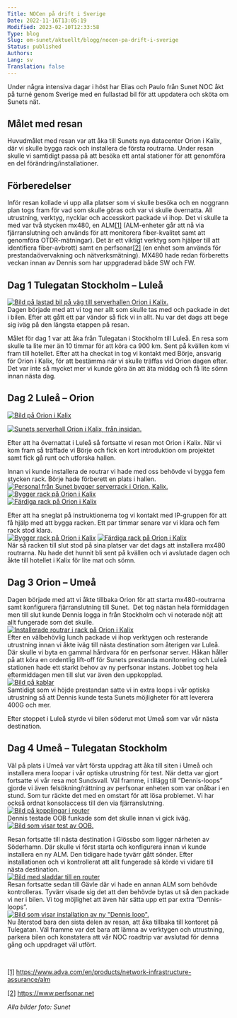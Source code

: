 ```yaml
---
Title: NOCen på drift i Sverige
Date: 2022-11-16T13:05:19
Modified: 2023-02-10T12:33:58
Type: blog
Slug: om-sunet/aktuellt/blogg/nocen-pa-drift-i-sverige
Status: published
Authors: 
Lang: sv
Translation: false
---
```


Under några intensiva dagar i höst har Elias och Paulo från Sunet NOC åkt på turné genom Sverige med en fullastad bil för att uppdatera och sköta om Sunets nät.

## Målet med resan

Huvudmålet med resan var att åka till Sunets nya datacenter Orion i Kalix, där vi skulle bygga rack och installera de första routrarna. Under resan skulle vi samtidigt passa på att besöka ett antal stationer för att genomföra en del förändring/installationer.

## Förberedelser

Inför resan kollade vi upp alla platser som vi skulle besöka och en noggrann plan togs fram för vad som skulle göras och var vi skulle övernatta. All utrustning, verktyg, nycklar och accesskort packade vi ihop. Det vi skulle ta med var två stycken mx480, en ALM[[1]](#_ftn1) (ALM-enheter går att nå via fjärranslutning och används för att monitorera fiber-kvalitet samt att genomföra OTDR-mätningar). Det är ett viktigt verktyg som hjälper till att identifiera fiber-avbrott) samt en perfsonar[[2]](#_ftn2) (en enhet som används för prestandaövervakning och nätverksmätning). MX480 hade redan förberetts veckan innan av Dennis som har uppgraderad både SW och FW.

## Dag 1 Tulegatan Stockholm – Luleå

[![Bild på lastad bil på väg till serverhallen Orion i Kalix.](/wp-content/uploads/2022/11/Bild1.jpg "Bild på lastad bil på väg till serverhallen Orion i Kalix.")](/wp-content/uploads/2022/11/Bild1.jpg)  
Dagen började med att vi tog ner allt som skulle tas med och packade in det i bilen. Efter att gått ett par vändor så fick vi in allt. Nu var det dags att bege sig iväg på den längsta etappen på resan.

Målet för dag 1 var att åka från Tulegatan i Stockholm till Luleå. En resa som skulle ta lite mer än 10 timmar för att köra ca 900 km. Sent på kvällen kom vi fram till hotellet. Efter att ha checkat in tog vi kontakt med Börje, ansvarig för Orion i Kalix, för att bestämma när vi skulle träffas vid Orion dagen efter. Det var inte så mycket mer vi kunde göra än att äta middag och få lite sömn innan nästa dag.

## Dag 2 Luleå – Orion

[![Bild på Orion i Kalix](/wp-content/uploads/2022/11/Bild2.jpg "Sunets serverhall Orion i Kalix, från utsidan. ")](/wp-content/uploads/2022/11/Bild2.jpg)

[![](/wp-content/uploads/2022/11/Bild3.jpg "Sunets serverhall Orion i Kalix, från insidan.")](/wp-content/uploads/2022/11/Bild3.jpg)

Efter att ha övernattat i Luleå så fortsatte vi resan mot Orion i Kalix. När vi kom fram så träffade vi Börje och fick en kort introduktion om projektet samt fick gå runt och utforska hallen.

Innan vi kunde installera de routrar vi hade med oss behövde vi bygga fem stycken rack. Börje hade förberett en plats i hallen.[![](/wp-content/uploads/2022/11/Bild4.jpg "Personal från Sunet bygger serverrack i Orion, Kalix.")](/wp-content/uploads/2022/11/Bild4.jpg)  
[![Bygger rack på Orion i Kalix](/wp-content/uploads/2022/11/Bild5.jpg "Personal från Sunet bygger serverrack på Orion Kalix, fortsättning.")](/wp-content/uploads/2022/11/Bild5.jpg)  
[![Färdiga rack på Orion i Kalix](/wp-content/uploads/2022/11/Bild6.jpg "Fem serverrack står klara på Orion, Kalix")](/wp-content/uploads/2022/11/Bild6.jpg)

Efter att ha sneglat på instruktionerna tog vi kontakt med IP-gruppen för att få hjälp med att bygga racken. Ett par timmar senare var vi klara och fem rack stod klara.  
[![Bygger rack på Orion i Kalix](/wp-content/uploads/2022/11/Bild7.jpg "Sunets personal installerar servrar på Orion, Kalix")](/wp-content/uploads/2022/11/Bild7.jpg) [![Färdiga rack på Orion i Kalix](/wp-content/uploads/2022/11/Bild8.jpg "Två servrar installerade i serverrack på Orion, Kalix")](/wp-content/uploads/2022/11/Bild8.jpg)  
När så racken till slut stod på sina platser var det dags att installera mx480 routrarna. Nu hade det hunnit bli sent på kvällen och vi avslutade dagen och åkte till hotellet i Kalix för lite mat och sömn.

## Dag 3 Orion – Umeå

Dagen började med att vi åkte tillbaka Orion för att starta mx480-routrarna samt konfigurera fjärranslutning till Sunet.  Det tog nästan hela förmiddagen men till slut kunde Dennis logga in från Stockholm och vi noterade nöjt att allt fungerade som det skulle.  
[![Installerade routrar i rack på Orion i Kalix](/wp-content/uploads/2022/11/Bild9.jpg "Sunets personal konfigurerar servrar på Orion i Kalix")](/wp-content/uploads/2022/11/Bild9.jpg)  
Efter en välbehövlig lunch packade vi ihop verktygen och resterande utrustning innan vi åkte iväg till nästa destination som återigen var Luleå. Där skulle vi byta en gammal hårdvara för en perfsonar server. Håkan håller på att köra en ordentlig lift-off för Sunets prestanda monitorering och Luleå stationen hade ett starkt behov av ny perfsonar instans. Jobbet tog hela eftermiddagen men till slut var även den uppkopplad.  
[![Bild på kablar ](/wp-content/uploads/2022/11/Bild10.jpg "Närbild på extra loops på Sunets servrar i Orion, Kalix.")](/wp-content/uploads/2022/11/Bild10.jpg)  
Samtidigt som vi höjde prestandan satte vi in extra loops i vår optiska utrustning så att Dennis kunde testa Sunets möjligheter för att leverera 400G och mer.

Efter stoppet i Luleå styrde vi bilen söderut mot Umeå som var vår nästa destination.

## Dag 4 Umeå – Tulegatan Stockholm

Väl på plats i Umeå var vårt första uppdrag att åka till siten i Umeå och installera mera loopar i vår optiska utrustning för test. När detta var gjort fortsatte vi vår resa mot Sundsvall. Väl framme, i tillägg till ”Dennis-loops” gjorde vi även felsökning/rättning av perfsonar enheten som var onåbar i en stund. Som tur räckte det med en omstart för att lösa problemet. Vi har också ordnat konsolaccess till den via fjärranslutning.  
[![Bild på kopplingar i router](/wp-content/uploads/2022/11/Bild11.jpg "Bild som visar Sunets utrustning. ")](/wp-content/uploads/2022/11/Bild11.jpg)  
Dennis testade OOB funkade som det skulle innan vi gick iväg.  
[![](/wp-content/uploads/2022/11/Bild12.jpg "Bild som visar test av OOB.")](/wp-content/uploads/2022/11/Bild12.jpg)

Resan fortsatte till nästa destination i Glössbo som ligger närheten av Söderhamn. Där skulle vi först starta och konfigurera innan vi kunde installera en ny ALM. Den tidigare hade tyvärr gått sönder. Efter installationen och vi kontrollerat att allt fungerade så körde vi vidare till nästa destination.  
[![Bild med sladdar till en router](/wp-content/uploads/2022/11/Bild13.jpg "Bild som visar test av installation av ny ALM.")](/wp-content/uploads/2022/11/Bild13.jpg)  
Resan fortsatte sedan till Gävle där vi hade en annan ALM som behövde kontrolleras. Tyvärr visade sig det att den behövde bytas ut så den packade vi ner i bilen. Vi tog möjlighet att även här sätta upp ett par extra ”Dennis-loops”.  
[![](/wp-content/uploads/2022/11/Bild14.jpg "Bild som visar installation av ny \"Dennis loop\".")](/wp-content/uploads/2022/11/Bild14.jpg)  
Nu återstod bara den sista delen av resan, att åka tillbaka till kontoret på Tulegatan. Väl framme var det bara att lämna av verktygen och utrustning, parkera bilen och konstatera att vår NOC roadtrip var avslutad för denna gång och uppdraget väl utfört.

 

[[1]](#_ftnref1) <https://www.adva.com/en/products/network-infrastructure-assurance/alm>

[[2]](#_ftnref2) https://www.perfsonar.net

*Alla bilder foto: Sunet*

